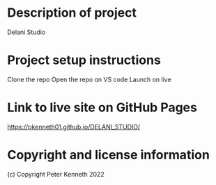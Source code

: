 # Description of project
Delani Studio

# Project setup instructions
Clone the repo Open the repo on VS code Launch on live

# Link to live site on GitHub Pages
https://pkenneth01.github.io/DELANI_STUDIO/

# Copyright and license information
(c) Copyright Peter Kenneth 2022